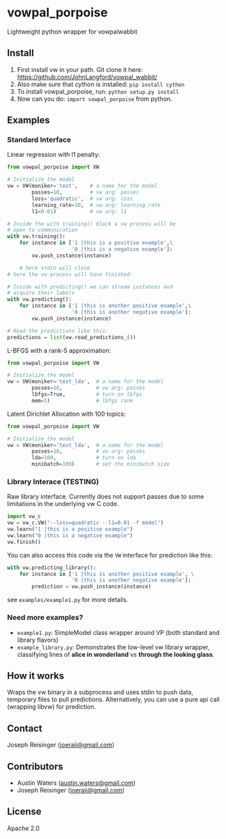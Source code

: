 # vowpal_porpoise

Lightweight python wrapper for vowpalwabbit

## Install

1. First install vw in your path. Git clone it here: https://github.com/JohnLangford/vowpal_wabbit/
2. Also make sure that cython is installed: ```pip install cython```
3. To install vowpal_porpoise, run: ```python setup.py install```
4. Now can you do: ```import vowpal_porpoise``` from python.

## Examples

### Standard Interface

Linear regression with l1 penalty:
```python
from vowpal_porpoise import VW

# Initialize the model
vw = VW(moniker='test',    # a name for the model
        passes=10,         # vw arg: passes
        loss='quadratic',  # vw arg: loss
        learning_rate=10,  # vw arg: learning_rate
        l1=0.01)           # vw arg: l1

# Inside the with training() block a vw process will be 
# open to communication
with vw.training():
    for instance in ['1 |this is a positive example',\
                     '0 |this is a negative example']:
        vw.push_instance(instance)

    # here stdin will close
# here the vw process will have finished

# Inside with predicting() we can stream instances and 
# acquire their labels
with vw.predicting():
    for instance in ['1 |this is another positive example',\
                     '0 |this is another negative example']:
        vw.push_instance(instance)

# Read the predictions like this:
predictions = list(vw.read_predictions_())
```

L-BFGS with a rank-5 approximation:
```python
from vowpal_porpoise import VW

# Initialize the model
vw = VW(moniker='test_lda',  # a name for the model
        passes=10,           # vw arg: passes
        lbfgs=True,          # turn on lbfgs
        mem=5)               # lbfgs rank
```

Latent Dirichlet Allocation with 100 topics:
```python
from vowpal_porpoise import VW

# Initialize the model
vw = VW(moniker='test_lda',  # a name for the model
        passes=10,           # vw arg: passes
        lda=100,             # turn on lda
        minibatch=100)       # set the minibatch size
```



### Library Interace (TESTING)

Raw library interface. Currently does not support passes due to some limitations in the underlying vw C code.
```python
import vw_c
vw = vw_c.VW("--loss=quadratic --l1=0.01 -f model")
vw.learn("1 |this is a positive example")
vw.learn("0 |this is a negative example")
vw.finish()
```

You can also access this code via the ```VW``` interface for prediction like this:
```python
with vw.predicting_library():
    for instance in ['1 |this is another positive example', \
                     '0 |this is another negative example']:
        prediction = vw.push_instance(instance)
```
see ```examples/example1.py``` for more details.

### Need more examples?

* ```example1.py```: SimpleModel class wrapper around VP (both standard and library flavors)
* ```example_library.py```: Demonstrates the low-level vw library wrapper, classifying lines of **alice in wonderland** vs **through the looking glass**.

## How it works

Wraps the vw binary in a subprocess and uses stdin to push data, temporary files to pull predictions. Alternatively, you can use a pure api call (wrapping libvw) for prediction.


## Contact

Joseph Reisinger (joeraii@gmail.com)

## Contributors

* Austin Waters (austin.waters@gmail.com)
* Joseph Reisinger (joeraii@gmail.com)

## License

Apache 2.0
